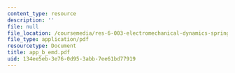```yaml
---
content_type: resource
description: ''
file: null
file_location: /coursemedia/res-6-003-electromechanical-dynamics-spring-2009/134ee5eb3e760d953abb7ee61bd77919_app_b_emd.pdf
file_type: application/pdf
resourcetype: Document
title: app_b_emd.pdf
uid: 134ee5eb-3e76-0d95-3abb-7ee61bd77919
---
```


